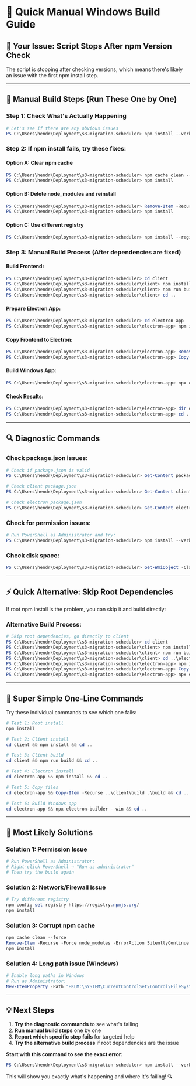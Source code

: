 # 🔧 Quick Manual Windows Build Guide

## 🚨 **Your Issue: Script Stops After npm Version Check**

The script is stopping after checking versions, which means there's likely an issue with the first npm install step.

---

## 🎯 **Manual Build Steps (Run These One by One)**

### **Step 1: Check What's Actually Happening**
```powershell
# Let's see if there are any obvious issues
PS C:\Users\hendr\Deployment\s3-migration-scheduler> npm install --verbose
```

### **Step 2: If npm install fails, try these fixes:**

#### **Option A: Clear npm cache**
```powershell
PS C:\Users\hendr\Deployment\s3-migration-scheduler> npm cache clean --force
PS C:\Users\hendr\Deployment\s3-migration-scheduler> npm install
```

#### **Option B: Delete node_modules and reinstall**
```powershell
PS C:\Users\hendr\Deployment\s3-migration-scheduler> Remove-Item -Recurse -Force node_modules -ErrorAction SilentlyContinue
PS C:\Users\hendr\Deployment\s3-migration-scheduler> npm install
```

#### **Option C: Use different registry**
```powershell
PS C:\Users\hendr\Deployment\s3-migration-scheduler> npm install --registry https://registry.npmjs.org/
```

### **Step 3: Manual Build Process (After dependencies are fixed)**

#### **Build Frontend:**
```powershell
PS C:\Users\hendr\Deployment\s3-migration-scheduler> cd client
PS C:\Users\hendr\Deployment\s3-migration-scheduler\client> npm install
PS C:\Users\hendr\Deployment\s3-migration-scheduler\client> npm run build
PS C:\Users\hendr\Deployment\s3-migration-scheduler\client> cd ..
```

#### **Prepare Electron App:**
```powershell
PS C:\Users\hendr\Deployment\s3-migration-scheduler> cd electron-app
PS C:\Users\hendr\Deployment\s3-migration-scheduler\electron-app> npm install
```

#### **Copy Frontend to Electron:**
```powershell
PS C:\Users\hendr\Deployment\s3-migration-scheduler\electron-app> Remove-Item -Recurse -Force build -ErrorAction SilentlyContinue
PS C:\Users\hendr\Deployment\s3-migration-scheduler\electron-app> Copy-Item -Recurse ..\client\build .\build
```

#### **Build Windows App:**
```powershell
PS C:\Users\hendr\Deployment\s3-migration-scheduler\electron-app> npx electron-builder --win
```

#### **Check Results:**
```powershell
PS C:\Users\hendr\Deployment\s3-migration-scheduler\electron-app> dir dist
PS C:\Users\hendr\Deployment\s3-migration-scheduler\electron-app> cd ..
```

---

## 🔍 **Diagnostic Commands**

### **Check package.json issues:**
```powershell
# Check if package.json is valid
PS C:\Users\hendr\Deployment\s3-migration-scheduler> Get-Content package.json | ConvertFrom-Json

# Check client package.json
PS C:\Users\hendr\Deployment\s3-migration-scheduler> Get-Content client\package.json | ConvertFrom-Json

# Check electron package.json  
PS C:\Users\hendr\Deployment\s3-migration-scheduler> Get-Content electron-app\package.json | ConvertFrom-Json
```

### **Check for permission issues:**
```powershell
# Run PowerShell as Administrator and try:
PS C:\Users\hendr\Deployment\s3-migration-scheduler> npm install --verbose
```

### **Check disk space:**
```powershell
PS C:\Users\hendr\Deployment\s3-migration-scheduler> Get-WmiObject -Class Win32_LogicalDisk | Select-Object DeviceID, @{Name="Size(GB)";Expression={[math]::round($_.Size/1GB,2)}}, @{Name="FreeSpace(GB)";Expression={[math]::round($_.FreeSpace/1GB,2)}}
```

---

## ⚡ **Quick Alternative: Skip Root Dependencies**

If root npm install is the problem, you can skip it and build directly:

### **Alternative Build Process:**
```powershell
# Skip root dependencies, go directly to client
PS C:\Users\hendr\Deployment\s3-migration-scheduler> cd client
PS C:\Users\hendr\Deployment\s3-migration-scheduler\client> npm install
PS C:\Users\hendr\Deployment\s3-migration-scheduler\client> npm run build
PS C:\Users\hendr\Deployment\s3-migration-scheduler\client> cd ..\electron-app
PS C:\Users\hendr\Deployment\s3-migration-scheduler\electron-app> npm install
PS C:\Users\hendr\Deployment\s3-migration-scheduler\electron-app> Copy-Item -Recurse ..\client\build .\build
PS C:\Users\hendr\Deployment\s3-migration-scheduler\electron-app> npx electron-builder --win
```

---

## 🚀 **Super Simple One-Line Commands**

Try these individual commands to see which one fails:

```powershell
# Test 1: Root install
npm install

# Test 2: Client install
cd client && npm install && cd ..

# Test 3: Client build
cd client && npm run build && cd ..

# Test 4: Electron install
cd electron-app && npm install && cd ..

# Test 5: Copy files
cd electron-app && Copy-Item -Recurse ..\client\build .\build && cd ..

# Test 6: Build Windows app
cd electron-app && npx electron-builder --win && cd ..
```

---

## 🎯 **Most Likely Solutions**

### **Solution 1: Permission Issue**
```powershell
# Run PowerShell as Administrator:
# Right-click PowerShell → "Run as administrator"
# Then try the build again
```

### **Solution 2: Network/Firewall Issue**
```powershell
# Try different registry
npm config set registry https://registry.npmjs.org/
npm install
```

### **Solution 3: Corrupt npm cache**
```powershell
npm cache clean --force
Remove-Item -Recurse -Force node_modules -ErrorAction SilentlyContinue
npm install
```

### **Solution 4: Long path issue (Windows)**
```powershell
# Enable long paths in Windows
# Run as Administrator:
New-ItemProperty -Path "HKLM:\SYSTEM\CurrentControlSet\Control\FileSystem" -Name "LongPathsEnabled" -Value 1 -PropertyType DWORD -Force
```

---

## 💡 **Next Steps**

1. **Try the diagnostic commands** to see what's failing
2. **Run manual build steps** one by one
3. **Report which specific step fails** for targeted help
4. **Try the alternative build process** if root dependencies are the issue

**Start with this command to see the exact error:**
```powershell
PS C:\Users\hendr\Deployment\s3-migration-scheduler> npm install --verbose
```

This will show you exactly what's happening and where it's failing! 🔍